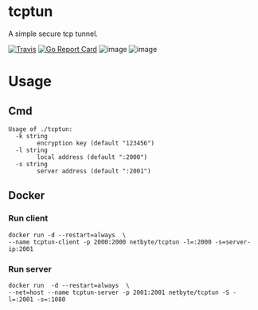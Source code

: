 # tcptun

A simple secure tcp tunnel.  

[![Travis](https://travis-ci.com/net-byte/tcptun.svg?branch=master)](https://github.com/net-byte/tcptun)
[![Go Report Card](https://goreportcard.com/badge/github.com/net-byte/tcptun)](https://goreportcard.com/report/github.com/net-byte/tcptun)
![image](https://img.shields.io/badge/License-MIT-orange)
![image](https://img.shields.io/badge/License-Anti--996-red)


# Usage  
## Cmd

```
Usage of ./tcptun:  
  -k string
        encryption key (default "123456")
  -l string
        local address (default ":2000")
  -s string
        server address (default ":2001")
```  

## Docker
### Run client
```
docker run -d --restart=always  \ 
--name tcptun-client -p 2000:2000 netbyte/tcptun -l=:2000 -s=server-ip:2001
```

### Run server
```
docker run  -d --restart=always  \
--net=host --name tcptun-server -p 2001:2001 netbyte/tcptun -S -l=:2001 -s=:1080
```
